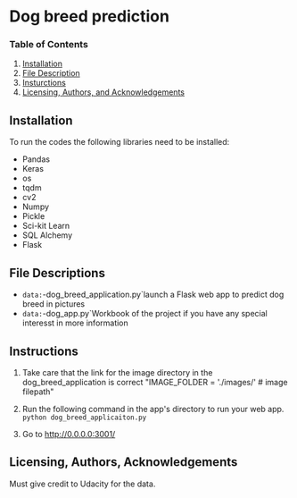 # Dog breed prediction

### Table of Contents

1. [Installation](#installation)
2. [File Description](#files)
3. [Insturctions](#instructions)
4. [Licensing, Authors, and Acknowledgements](#licensing)

## Installation <a name="installation"></a>
 To run the codes the following libraries need to be installed:
 
- Pandas
- Keras
- os
- tqdm
- cv2
- Numpy
- Pickle
- Sci-kit Learn
- SQL Alchemy
- Flask


## File Descriptions <a name="files"></a>

 
   * `data:`-dog_breed_application.py`launch a Flask web app to predict dog breed in pictures 
   * `data:`-dog_app.py`Workbook of the project if you have any special interesst in more information
          
  
## Instructions<a name="instructions"></a>

1. Take care that the link for the image directory in the dog_breed_application is correct 
"IMAGE_FOLDER = './images/' # image filepath" 

2. Run the following command in the app's directory to run your web app.
    `python dog_breed_applicaiton.py`

3. Go to http://0.0.0.0:3001/



## Licensing, Authors, Acknowledgements<a name="licensing"></a>

Must give credit to Udacity for the data. 

